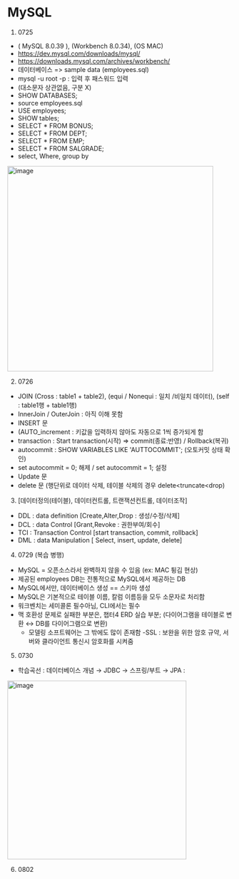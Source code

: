 # MySQL

1. 0725
- ( MySQL 8.0.39 ), (Workbench 8.0.34), (OS MAC)
- https://dev.mysql.com/downloads/mysql/
- https://downloads.mysql.com/archives/workbench/
- 데이터베이스 => sample data (employees.sql)
- mysql -u root -p : 입력 후 패스워드 입력
- (대소문자 상관없음, 구분 X)
- SHOW DATABASES;
- source employees.sql
- USE employees;
- SHOW tables;
- SELECT * FROM BONUS;
- SELECT * FROM DEPT;
- SELECT * FROM EMP;
- SELECT * FROM SALGRADE;
- select, Where, group by


<img width="461" alt="image" src="https://github.com/user-attachments/assets/84986b53-98a5-40ed-97b6-bf0a4efaaea3">


2. 0726
- JOIN (Cross : table1 + table2), (equi / Nonequi : 일치 /비일치 데이터), (self : table1행 + table1행)
- InnerJoin / OuterJoin : 아직 이해 못함
- INSERT 문 
- (AUTO_increment : 키값을 입력하지 않아도 자동으로 1씩 증가되게 함
- transaction : Start transaction(시작) => commit(종료:반영) / Rollback(복귀)
- autocommit : SHOW VARIABLES LIKE 'AUTTOCOMMIT'; (오토커밋 상태 확인)
- set autocommit = 0; 해제 / set autocommit = 1; 설정
- Update 문
- delete 문 (행단위로 데이터 삭제, 테이블 삭제의 경우 delete<truncate<drop)
  
   
3. [데이터정의(테이블), 데이터컨트롤, 트랜잭션컨트롤, 데이터조작]
- DDL : data definition [Create,Alter,Drop : 생성/수정/삭제]
- DCL : data Control [Grant,Revoke : 권한부여/회수]
- TCI : Transaction Control [start transaction, commit, rollback]
- DML : data Manipulation [ Select, insert, update, delete]


4. 0729 (복습 병행)
- MySQL = 오픈소스라서 완벽하지 않을 수 있음 (ex: MAC 튕김 현상)
- 제공된 employees DB는 전통적으로 MySQL에서 제공하는 DB
- MySQL에서만, 데이터베이스 생성 == 스키마 생성 
- MySQL은 기본적으로 테이블 이름, 칼럼 이름등을 모두 소문자로 처리함
- 워크벤치는 세미콜론 필수아님, CLI에서는 필수 
- 맥 호환성 문제로 실패한 부분은, 챕터4 ERD 실습 부분;
    (다이어그램을 테이블로 변환 ↔ DB를 다이어그램으로 변환)
    * 모델링 소프트웨어는 그 밖에도 많이 존재함
-SSL : 보완을 위한 암호 규약, 서버와 클라이언트 통신시 암호화를 시켜줌 



5. 0730
- 학습곡선  : 데이터베이스 개념 → JDBC → 스프링/부트 → JPA :
   
<img width="401" alt="image" src="https://github.com/user-attachments/assets/b4c08003-f5b4-4539-a0eb-143da11a66be">

6. 0802
   



